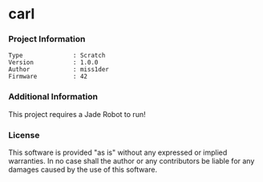 carl
================



### Project Information
```
Type              : Scratch
Version           : 1.0.0
Author            : miss1der
Firmware          : 42
```

### Additional Information
This project requires a Jade Robot to run!

### License
This software is provided "as is" without any expressed or implied warranties.  In no case shall the author or any contributors be liable for any damages caused by the use of this software.

